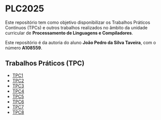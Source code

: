 # PLC2025

Este repositório tem como objetivo disponibilizar os Trabalhos Práticos Contínuos (TPCs) e outros trabalhos realizados no âmbito da unidade curricular de **Processamento de Linguagens e Compiladores**.

Este repositório é da autoria do aluno **João Pedro da Silva Taveira**, com o número **A108559**.

## Trabalhos Práticos (TPC)

- [TPC1](/TPC1/)
- [TPC2](/TPC2/)
- [TPC3](/TPC3/)
- [TPC4](/TPC4/)
- [TPC5](/TPC5/)
- [TPC6](/TPC6/)
- [TPC7](/TPC7/)
- [TPC8](/TPC8/)
